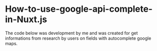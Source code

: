 # How-to-use-google-api-complete-in-Nuxt.js
The code below was development by me and was created for get informations from research by users on fields with autocomplete google maps.
